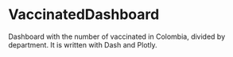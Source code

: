 # VaccinatedDashboard
Dashboard with the number of vaccinated in Colombia, divided by department. It is written with Dash and Plotly.
